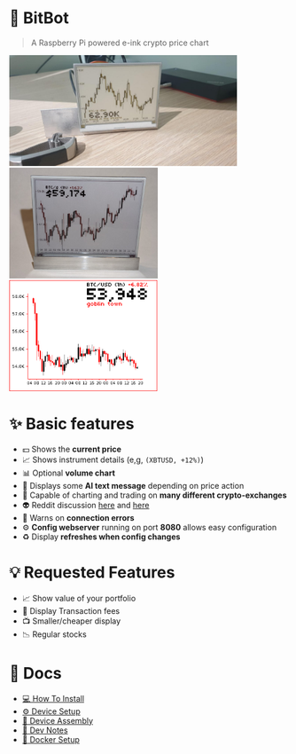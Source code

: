 # 🤖 **BitBot**
> A Raspberry Pi powered e-ink crypto price chart
<div>
    <img height="200" src="docs/images/bit-bot.jpg">
    <img height="200" src="docs/images/bitbot-v2.png">
    <img height="200" src="docs/images/last_display.png">
</div>

# ✨ Basic features
 - 💵 Shows the **current price**
 - 📈 Shows instrument details (e,g, ```(XBTUSD, +12%)```)
 - 📊 Optional **volume chart** 
 - 💬 Displays some **AI text message** depending on price action
 - 🏦 Capable of charting and trading on **many different crypto-exchanges**
 - 👽 Reddit discussion [here](https://www.reddit.com/r/raspberry_pi/comments/mrne5p/my_eink_cryptowatcher/) and [here](https://old.reddit.com/r/raspberry_pi/comments/s3dnnn/i_made_an_aluminium_stand_for_an_eink_display/)
 - 📶 Warns on **connection errors**
 - ⚙️ **Config webserver** running on port **8080** allows easy configuration
 - ♻️ Display **refreshes when config changes**  

# 💡 Requested Features
 - 📈 Show value of your portfolio
 - 💸 Display Transaction fees
 - 📺 Smaller/cheaper display
 - 📉 Regular stocks

# 📝 Docs
 - [💻 How To Install](docs/app_install.md)  
 - [⚙️ Device Setup](docs/device_setup.md)  
 - [🔗 Device Assembly](docs/device_assembly.md)  
 - [📒 Dev Notes](docs/development.md)   
 - [🐋 Docker Setup](docs/docker_installation.md)  
